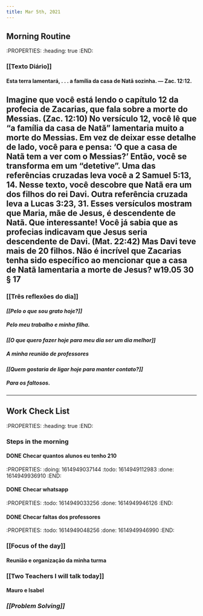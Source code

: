 ```yaml
---
title: Mar 5th, 2021
---
```


## **Morning Routine**
:PROPERTIES:
:heading: true
:END:
### **[[Texto Diário]]**
#### Esta terra lamentará, . . . a família da casa de Natã sozinha. — Zac. 12:12.

Imagine que você está lendo o capítulo 12 da profecia de Zacarias, que fala sobre a morte do Messias. (Zac. 12:10) No versículo 12, você lê que “a família da casa de Natã” lamentaria muito a morte do Messias. Em vez de deixar esse detalhe de lado, você para e pensa: ‘O que a casa de Natã tem a ver com o Messias?’ Então, você se transforma em um “detetive”. Uma das referências cruzadas leva você a 2 Samuel 5:13, 14. Nesse texto, você descobre que Natã era um dos filhos do rei Davi. Outra referência cruzada leva a Lucas 3:23, 31. Esses versículos mostram que Maria, mãe de Jesus, é descendente de Natã. Que interessante! Você já sabia que as profecias indicavam que Jesus seria descendente de Davi. (Mat. 22:42) Mas Davi teve mais de 20 filhos. Não é incrível que Zacarias tenha sido específico ao mencionar que a casa de Natã lamentaria a morte de Jesus? w19.05 30 § 17
---
### **[[Três reflexões do dia]]**
#### _**[[Pelo o que sou grato hoje?]]**_
##### Pelo meu trabalho e minha filha.
#### _**[[O que quero fazer hoje para meu dia ser um dia melhor]]**_
##### A minha reunião de professores
#### _**[[Quem gostaria de ligar hoje para manter contato?]]**_
##### Para os faltosos.
---
## Work Check List
:PROPERTIES:
:heading: true
:END:
### **Steps in the morning**
#### DONE Checar quantos alunos eu tenho 210
:PROPERTIES:
:doing: 1614949037144
:todo: 1614949112983
:done: 1614949936910
:END:
#### DONE Checar whatsapp
:PROPERTIES:
:todo: 1614949033256
:done: 1614949946126
:END:
#### DONE Checar faltas dos professores
:PROPERTIES:
:todo: 1614949048256
:done: 1614949946990
:END:
### **[[Focus of the day]]**
#### Reunião e organização da minha turma
### **[[Two Teachers I will talk today]]**
#### Mauro e Isabel
### _**[[Problem Solving]]**_
